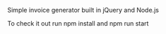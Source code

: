 Simple invoice generator built in jQuery and Node.js

To check it out run npm install and npm run start
